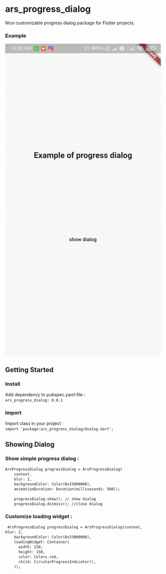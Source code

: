 # ars_progress_dialog  
  Nice customizable progress dialog package for Flutter projects.

### Example
![example gif](example/doc/example.gif)

## Getting Started    
 ### Install  
Add dependency to pubspec.yaml file :  
`ars_progress_dialog: 0.0.1`  
  
### Import  
Import class in your project :  
`import 'package:ars_progress_dialog/dialog.dart';`  
  
## Showing Dialog  
### Show simple progress dialog :  

```  
ArsProgressDialog progressDialog = ArsProgressDialog(
	context,
	blur: 2,
	backgroundColor: Color(0x33000000),
	animationDuration: Duration(milliseconds: 500));
	
	progressDialog.show(); // show dialog
	progressDialog.dismiss(); //close dialog
``` 
  
### Customize loading widget :  
  
```  
 ArsProgressDialog progressDialog = ArsProgressDialog(context,    blur: 2,    
    backgroundColor: Color(0x33000000),    
    loadingWidget: Container(    
      width: 150,    
      height: 150,    
      color: Colors.red,    
      child: CircularProgressIndicator(),    
    ));  
```